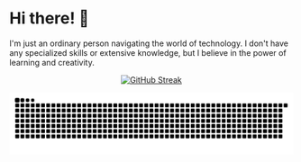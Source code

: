 # Hi there! 👋 
I'm just an ordinary person navigating the world of technology. I don't have any specialized skills or extensive knowledge, but I believe in the power of learning and creativity.

</p>
<p align="center">
  <a href="https://git.io/streak-stats"><img src="https://streak-stats.demolab.com?user=dpangestuw&theme=github-green-purple&hide_border=true&border_radius=5&date_format=j%20M%5B%20Y%5D" alt="GitHub Streak" /></a>
</p>
<picture align="center">
  <source media="(prefers-color-scheme: dark)" srcset="https://raw.githubusercontent.com/dpangestuw/dpangestuw/output/github-contribution-grid-snake-dark.svg">
  <source media="(prefers-color-scheme: light)" srcset="https://raw.githubusercontent.com/dpangestuw/dpangestuw/output/github-contribution-grid-snake.svg">
  <img alt="github contribution grid snake animation" src="https://raw.githubusercontent.com/dpangestuw/dpangestuw/output/github-contribution-grid-snake.svg">
</picture>
